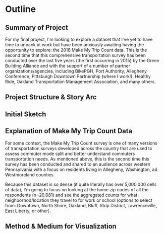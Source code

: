 # Outline
## Summary of Project
For my final project, I'm looking to explore a dataset that I've yet to have time to unpack at work but have been anxiously awaiting having the opportunity to explore: the 2018 Make My Trip Count data. This is the second time that this comprehensive transportation survey has been conducted over the last five years (the first occurring in 2015) by the Green Building Alliance and with the support of a number of partner organizations/agencies, including BikePGH, Port Authority, Allegheny Conference, Pittsburgh Downtown Partnership (where I work!), Healthy Ride, Oakland Transportation Management Association, and many others. 

## Project Structure & Story Arc

## Initial Sketch

## Explanation of Make My Trip Count Data
For some context, the Make My Trip Count survey is one of many versions of transportation surveys developed across the country that are used to assess commuter mode split and better understand commuters transportation needs. As mentioned above, this is the second time this survey has been conducted and shared to an audience across western Pennsylvania with a focus on residents living in Allegheny, Washington, ad Westmoreland counties. 

Because this dataset is so dense (it quite literally has over 5,000,000 cells of data), I'm going to focus on looking at the home zip codes of all the respondents (n=20,081) and see the aggregated counts for what neighborhod/location they travel to for work or school (options to select from: Downtown, North Shore, Oakland, Bluff, Strip District, Lawrenceville, East Liberty, or other). 

## Method & Medium for Visualization
